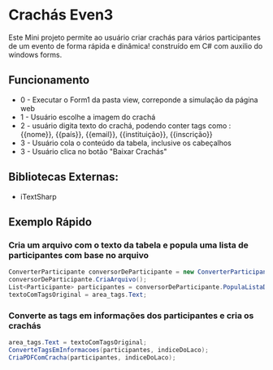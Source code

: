 # Crachás Even3

Este Mini projeto permite ao usuário criar crachás para vários participantes de um evento de forma rápida e dinâmica!
construído em C# com auxilio do windows forms.
  
## Funcionamento

<ul>
<li> 0 - Executar o Form1 da pasta view, correponde a simulação da página web
<li> 1 - Usuário escolhe a imagem do crachá</li>
<li> 2 - usuário digita texto do crachá, podendo conter tags como : {{nome}}, {{país}}, {{email}}, {{instituição}}, {{inscrição}}</li>
<li> 3 - Usuário cola o conteúdo da tabela, inclusive os cabeçalhos</li>  
<li> 3 - Usuário clica no botão "Baixar Crachás"
</ul>


## Bibliotecas Externas:

- iTextSharp


## Exemplo Rápido

<h3>Cria um arquivo com o texto da tabela e popula uma lista de participantes com base no arquivo </h3>


```c#
ConverterParticipante conversorDeParticipante = new ConverterParticipante(area_tabela.Text);
conversorDeParticipante.CriaArquivo();
List<Participante> participantes = conversorDeParticipante.PopulaListaDeParticipantes();
textoComTagsOriginal = area_tags.Text;
  ```
  
<h3>Converte as tags em informações dos participantes e cria os crachás</h3>
  
```c#
area_tags.Text = textoComTagsOriginal;
ConverteTagsEmInformacoes(participantes, indiceDoLaco);
CriaPDFComCracha(participantes, indiceDoLaco);
```
